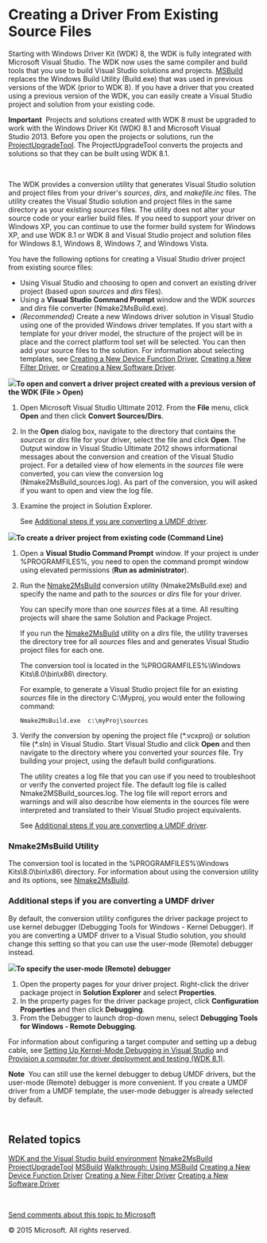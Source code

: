 <span id="vsdriver.creating_a_driver_from_existing_source_files"></span>Creating a Driver From Existing Source Files
====================================================================================================================

Starting with Windows Driver Kit (WDK) 8, the WDK is fully integrated with Microsoft Visual Studio. The WDK now uses the same compiler and build tools that you use to build Visual Studio solutions and projects. [MSBuild](%20http://go.microsoft.com/fwlink/p/?linkid=262804) replaces the Windows Build Utility (Build.exe) that was used in previous versions of the WDK (prior to WDK 8). If you have a driver that you created using a previous version of the WDK, you can easily create a Visual Studio project and solution from your existing code.

**Important**  Projects and solutions created with WDK 8 must be upgraded to work with the Windows Driver Kit (WDK) 8.1 and Microsoft Visual Studio 2013. Before you open the projects or solutions, run the [ProjectUpgradeTool](devtest.projectupgradetool). The ProjectUpgradeTool converts the projects and solutions so that they can be built using WDK 8.1.

 

The WDK provides a conversion utility that generates Visual Studio solution and project files from your driver's *sources*, *dirs*, and *makefile.inc* files. The utility creates the Visual Studio solution and project files in the same directory as your existing *sources* files. The utility does not alter your source code or your earlier build files. If you need to support your driver on Windows XP, you can continue to use the former build system for Windows XP, and use WDK 8.1 or WDK 8 and Visual Studio project and solution files for Windows 8.1, Windows 8, Windows 7, and Windows Vista.

You have the following options for creating a Visual Studio driver project from existing source files:

-   Using Visual Studio and choosing to open and convert an existing driver project (based upon *sources* and *dirs* files).
-   Using a **Visual Studio Command Prompt** window and the WDK *sources* and *dirs* file converter (Nmake2MsBuild.exe).
-   *(Recommended)* Create a new Windows driver solution in Visual Studio using one of the provided Windows driver templates. If you start with a template for your driver model, the structure of the project will be in place and the correct platform tool set will be selected. You can then add your source files to the solution. For information about selecting templates, see [Creating a New Device Function Driver](creating_a_new_driver.htm), [Creating a New Filter Driver](creating_a_new_filter_driver.htm), or [Creating a New Software Driver](creating_a_new_software_driver.htm).

![](../common/wedge.gif)**To open and convert a driver project created with a previous version of the WDK (File &gt; Open)**

1.  Open Microsoft Visual Studio Ultimate 2012. From the **File** menu, click **Open** and then click **Convert Sources/Dirs**.
2.  In the **Open** dialog box, navigate to the directory that contains the *sources* or *dirs* file for your driver, select the file and click **Open**. The Output window in Visual Studio Ultimate 2012 shows informational messages about the conversion and creation of the Visual Studio project. For a detailed view of how elements in the *sources* file were converted, you can view the conversion log (Nmake2MsBuild\_sources.log). As part of the conversion, you will asked if you want to open and view the log file.
3.  Examine the project in Solution Explorer.

    See [Additional steps if you are converting a UMDF driver](#_additional_step_umdf).

![](../common/wedge.gif)**To create a driver project from existing code (Command Line)**

1.  Open a **Visual Studio Command Prompt** window. If your project is under %PROGRAMFILES%, you need to open the command prompt window using elevated permissions (**Run as administrator**).
2.  Run the [Nmake2MsBuild](devtest.nmake2msbuild) conversion utility (Nmake2MsBuild.exe) and specify the name and path to the *sources* or *dirs* file for your driver.

    You can specify more than one *sources* files at a time. All resulting projects will share the same Solution and Package Project.

    If you run the [Nmake2MsBuild](devtest.nmake2msbuild) utility on a *dirs* file, the utility traverses the directory tree for all *sources* files and and generates Visual Studio project files for each one.

    The conversion tool is located in the %PROGRAMFILES%\\Windows Kits\\8.0\\bin\\x86\\ directory.

    For example, to generate a Visual Studio project file for an existing *sources* file in the directory C:\\Myproj, you would enter the following command:

    ``` syntax
    Nmake2MsBuild.exe  c:\myProj\sources
    ```

3.  Verify the conversion by opening the project file (\*.vcxproj) or solution file (\*.sln) in Visual Studio. Start Visual Studio and click **Open** and then navigate to the directory where you converted your *sources* file. Try building your project, using the default build configurations.

    The utility creates a log file that you can use if you need to troubleshoot or verify the converted project file. The default log file is called Nmake2MSBuild\_sources.log. The log file will report errors and warnings and will also describe how elements in the sources file were interpreted and translated to their Visual Studio project equivalents.

    See [Additional steps if you are converting a UMDF driver](#_additional_step_umdf).

### <span id="Nmake2MsBuild_Utility"></span><span id="nmake2msbuild_utility"></span><span id="NMAKE2MSBUILD_UTILITY"></span>Nmake2MsBuild Utility

The conversion tool is located in the %PROGRAMFILES%\\Windows Kits\\8.0\\bin\\x86\\ directory. For information about using the conversion utility and its options, see [Nmake2MsBuild](devtest.nmake2msbuild).

### <span id="_additional_step_umdf"></span><span id="_ADDITIONAL_STEP_UMDF"></span>Additional steps if you are converting a UMDF driver

By default, the conversion utility configures the driver package project to use kernel debugger (Debugging Tools for Windows - Kernel Debugger). If you are converting a UMDF driver to a Visual Studio solution, you should change this setting so that you can use the user-mode (Remote) debugger instead.

![](../common/wedge.gif)**To specify the user-mode (Remote) debugger**

1.  Open the property pages for your driver project. Right-click the driver package project in **Solution Explorer** and select **Properties**.
2.  In the property pages for the driver package project, click **Configuration Properties** and then click **Debugging**.
3.  From the Debugger to launch drop-down menu, select **Debugging Tools for Windows - Remote Debugging**.

For information about configuring a target computer and setting up a debug cable, see [Setting Up Kernel-Mode Debugging in Visual Studio](debugger.setting_up_kernel-mode_debugging_in_visual_studio) and [Provision a computer for driver deployment and testing (WDK 8.1)](wdkgetstart.provision_a_target_computer_wdk_8_1).

**Note**  You can still use the kernel debugger to debug UMDF drivers, but the user-mode (Remote) debugger is more convenient. If you create a UMDF driver from a UMDF template, the user-mode debugger is already selected by default.

 

<span id="related_topics"></span>Related topics
-----------------------------------------------

[WDK and the Visual Studio build environment](devtest.wdk_and_visual_studio_build_environment)
[Nmake2MsBuild](devtest.nmake2msbuild)
[ProjectUpgradeTool](devtest.projectupgradetool)
[MSBuild](%20http://go.microsoft.com/fwlink/p/?linkid=262804)
[Walkthrough: Using MSBuild](%20http://go.microsoft.com/fwlink/p/?linkid=262807)
[Creating a New Device Function Driver](creating_a_new_driver.htm)
[Creating a New Filter Driver](creating_a_new_filter_driver.htm)
[Creating a New Software Driver](creating_a_new_software_driver.htm)
 

 

[Send comments about this topic to Microsoft](mailto:wsddocfb@microsoft.com?subject=Documentation%20feedback%20[VsDriver\vsdriver]:%20Creating%20a%20Driver%20From%20Existing%20Source%20Files%20%20RELEASE:%20(9/24/2015)&body=%0A%0APRIVACY%20STATEMENT%0A%0AWe%20use%20your%20feedback%20to%20improve%20the%20documentation.%20We%20don't%20use%20your%20email%20address%20for%20any%20other%20purpose,%20and%20we'll%20remove%20your%20email%20address%20from%20our%20system%20after%20the%20issue%20that%20you're%20reporting%20is%20fixed.%20While%20we're%20working%20to%20fix%20this%20issue,%20we%20might%20send%20you%20an%20email%20message%20to%20ask%20for%20more%20info.%20Later,%20we%20might%20also%20send%20you%20an%20email%20message%20to%20let%20you%20know%20that%20we've%20addressed%20your%20feedback.%0A%0AFor%20more%20info%20about%20Microsoft's%20privacy%20policy,%20see%20http://privacy.microsoft.com/en-us/default.aspx. "Send comments about this topic to Microsoft")

© 2015 Microsoft. All rights reserved.
